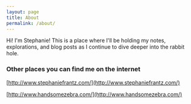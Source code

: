```yaml
---
layout: page
title: About
permalink: /about/
---
```


Hi! I'm Stephanie! 
This is a place where I'll be holding my notes, explorations, and blog posts as I continue to dive deeper into the rabbit hole.


### Other places you can find me on the internet

[http://www.stephaniefrantz.com/](http://www.stephaniefrantz.com/)

[http://www.handsomezebra.com/](http://www.handsomezebra.com/)
